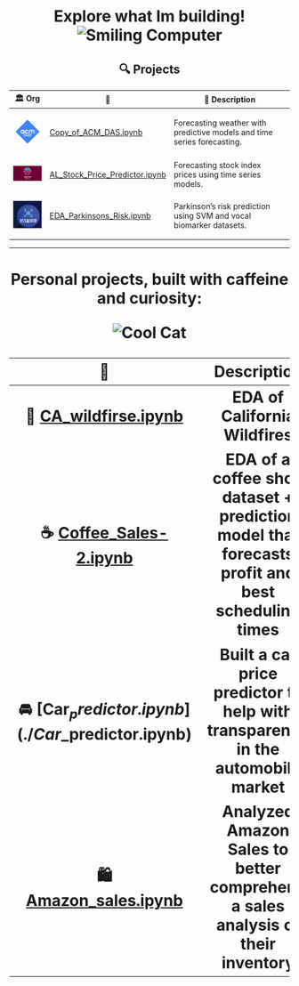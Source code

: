 <div align="center"> 
<h1>Explore what Im building!
<img src="https://i.gifer.com/7sZH.gif" width="100" alt="Smiling Computer"/></h1>



## 🔍 Projects

| 🏛️ Org  | 📂  | 📝 Description |
|-------------|------------|----------------|
| <p align="center"><img src="acm-ucr-logo.webp" width="70"/> | [Copy_of_ACM_DAS.ipynb](./Copy_of_ACM_DAS.ipynb) | Forecasting weather with predictive models and time series forecasting. |
| <p align="center"><img src="aiscucr.jpg" width="110"/> | [AL_Stock_Price_Predictor.ipynb](./AL_Stock_Price_Predictor.ipynb) | Forecasting stock index prices using time series models. |
| <p align="center"><img src="dss.png" width="70"/> | [EDA_Parkinsons_Risk.ipynb](./EDA_Parkinsons_Risk.ipynb) | Parkinson’s risk prediction using SVM and vocal biomarker datasets. |

---

<h1 align="center"> Personal projects, built with caffeine and curiosity: 
<p align="center">
  <img src="https://i.pinimg.com/originals/6b/cd/f2/6bcdf2799bc8300f6684fe9b432c2c5b.gif" width="700" alt="Cool Cat"/>
</p>



| 📂  | Description|
|-------------|------------|
| 🧯 [CA_wildfirse.ipynb](./CA_wildfirse.ipynb) |EDA of California Wildfires |
| ☕  [Coffee_Sales-2.ipynb](./Coffee_Sales-2.ipynb) |EDA of a coffee shop dataset + prediction model that forecasts profit and best scheduling times | 
| 🚘 [Car$_predictor.ipynb](./Car$_predictor.ipynb) | Built a car price predictor to help with transparency in the automobile market | 
| 🛍️ [Amazon_sales.ipynb](./Amazon_sales.ipynb) | Analyzed Amazon Sales to better comprehend a sales analysis of their inventory |



